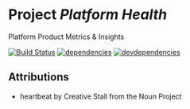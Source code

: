 # Project *Platform Health*

Platform Product Metrics & Insights

[![Build Status](https://api.travis-ci.org/mozilla/platform-health.svg?branch=master)](https://travis-ci.org/mozilla/platform-health)
[![dependencies](https://img.shields.io/david/mozilla/platform-health.svg)](https://david-dm.org/mozilla/platform-health)
[![devdependencies](https://img.shields.io/david/dev/mozilla/platform-health.svg)](https://david-dm.org/mozilla/platform-health#info=devDependencies)


## Attributions

- heartbeat by Creative Stall from the Noun Project
